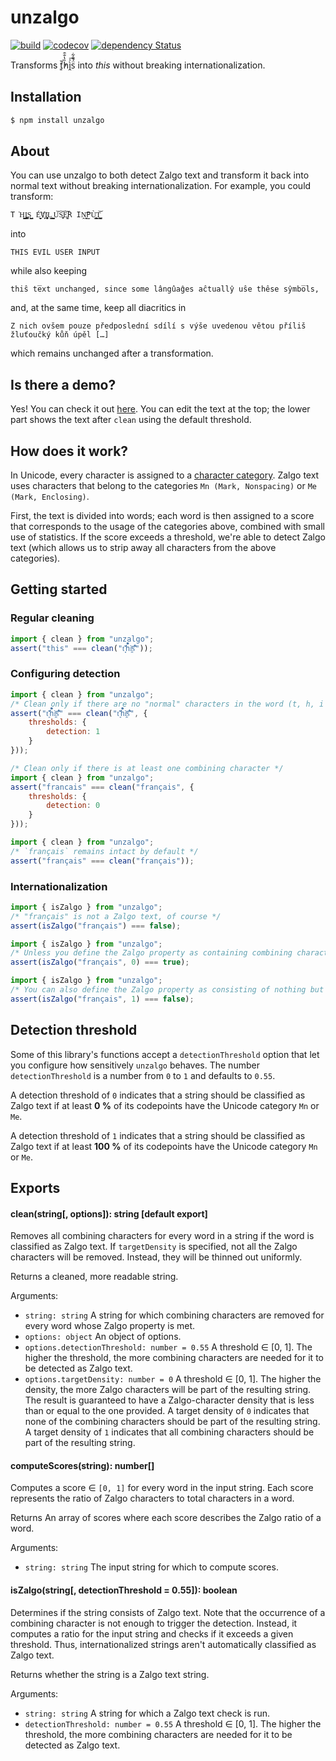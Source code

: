 # unzalgo

[![build](https://github.com/kdex/unzalgo/workflows/build/badge.svg)](https://github.com/kdex/unzalgo/actions)
[![codecov](https://codecov.io/gh/kdex/unzalgo/branch/master/graph/badge.svg)](https://codecov.io/gh/kdex/unzalgo)
[![dependency Status](https://img.shields.io/david/kdex/unzalgo.svg)](https://david-dm.org/kdex/unzalgo)

Transforms ť͈̓̆h̏̔̐̑ì̭ͯ͞s̈́̄̑͋ into *this* without breaking internationalization.

## Installation
```bash
$ npm install unzalgo
```
## About
You can use unzalgo to both detect Zalgo text and transform it back into normal text without breaking internationalization. For example, you could transform:
```
T͘H͈̩̬̺̩̭͇I͏̼̪͚̪͚S͇̬̺ ́E̬̬͈̮̻̕V҉̙I̧͖̜̹̩̞̱L͇͍̝ ̺̮̟̙̘͎U͝S̞̫̞͝E͚̘͝R IṊ͍̬͞P̫Ù̹̳̝͓̙̙T̜͕̺̺̳̘͝
```
into
```
THIS EVIL USER INPUT
```
while also keeping
```
thiŝ te̅xt unchanged, since some lângûaĝes aĉtuallŷ uŝe thêse sŷmbo̅ls,
```
and, at the same time, keep all diacritics in
```
Z nich ovšem pouze předposlední sdílí s výše uvedenou větou příliš žluťoučký kůň úpěl […]
```
which remains unchanged after a transformation.

## Is there a demo?
Yes! You can check it out [here](https://github.kdex.de/unzalgo/). You can edit the text at the top; the lower part shows the text after `clean` using the default threshold.

## How does it work?
In Unicode, every character is assigned to a [character category](http://www.unicode.org/reports/tr49/Categories.txt). Zalgo text uses characters that belong to the categories `Mn (Mark, Nonspacing)` or `Me (Mark, Enclosing)`.

First, the text is divided into words; each word is then assigned to a score that corresponds to the usage of the categories above, combined with small use of statistics. If the score exceeds a threshold, we're able to detect Zalgo text (which allows us to strip away all characters from the above categories).

## Getting started
### Regular cleaning
```js
import { clean } from "unzalgo";
assert("this" === clean("ť͈̓̆h̏̔̐̑ì̭ͯ͞s̈́̄̑͋"));
```
### Configuring detection
```js
import { clean } from "unzalgo";
/* Clean only if there are no "normal" characters in the word (t, h, i and s are "normal") */
assert("ť͈̓̆h̏̔̐̑ì̭ͯ͞s̈́̄̑͋" === clean("ť͈̓̆h̏̔̐̑ì̭ͯ͞s̈́̄̑͋", {
	thresholds: {
		detection: 1
	}
}));
```
```js
/* Clean only if there is at least one combining character */
import { clean } from "unzalgo";
assert("francais" === clean("français", {
	thresholds: {
		detection: 0
	}
}));
```
```js
import { clean } from "unzalgo";
/* `français` remains intact by default */
assert("français" === clean("français"));
```
### Internationalization
```js
import { isZalgo } from "unzalgo";
/* "français" is not a Zalgo text, of course */
assert(isZalgo("français") === false);
```
```js
import { isZalgo } from "unzalgo";
/* Unless you define the Zalgo property as containing combining characters */
assert(isZalgo("français", 0) === true);
```
```js
import { isZalgo } from "unzalgo";
/* You can also define the Zalgo property as consisting of nothing but combining characters */
assert(isZalgo("français", 1) === false);
```
## Detection threshold
Some of this library's functions accept a `detectionThreshold` option that let you configure how sensitively `unzalgo` behaves. The number `detectionThreshold` is a number from `0` to `1` and defaults to `0.55`.

A detection threshold of `0` indicates that a string should be classified as Zalgo text if at least **0 %** of its codepoints have the Unicode category `Mn` or `Me`.

A detection threshold of `1` indicates that a string should be classified as Zalgo text if at least **100 %** of its codepoints have the Unicode category `Mn` or `Me`.

## Exports
#### clean(string[, options]): string [default export]
Removes all combining characters for every word in a string if the word is classified as Zalgo text.
If `targetDensity` is specified, not all the Zalgo characters will be removed. Instead, they will be thinned out uniformly.

Returns a cleaned, more readable string.

Arguments:
- `string: string`
A string for which combining characters are removed for every word whose Zalgo property is met.
- `options: object`
An object of options.
- `options.detectionThreshold: number = 0.55`
A threshold ∈ [0, 1]. The higher the threshold, the more combining characters are needed for it to be detected as Zalgo text.
- `options.targetDensity: number = 0`
A threshold ∈ [0, 1]. The higher the density, the more Zalgo characters will be part of the resulting string. The result is guaranteed to have a Zalgo-character density that is less than or equal to the one provided. A target density of `0` indicates that none of the combining characters should be part of the resulting string. A target density of `1` indicates that all combining characters should be part of the resulting string.
#### computeScores(string): number[]
Computes a score ∈ `[0, 1]` for every word in the input string. Each score represents the ratio of Zalgo characters to total characters in a word.

Returns An array of scores where each score describes the Zalgo ratio of a word.

Arguments:
- `string: string`
The input string for which to compute scores.
#### isZalgo(string[, detectionThreshold = 0.55]): boolean
Determines if the string consists of Zalgo text. Note that the occurrence of a combining character is not enough to trigger the detection. Instead, it computes a ratio for the input string and checks if it exceeds a given threshold. Thus, internationalized strings aren't automatically classified as Zalgo text.

Returns whether the string is a Zalgo text string.

Arguments:

- `string: string`
A string for which a Zalgo text check is run.
- `detectionThreshold: number = 0.55`
A threshold ∈ [0, 1]. The higher the threshold, the more combining characters are needed for it to be detected as Zalgo text.